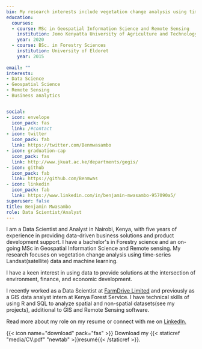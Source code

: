 ```yaml
---
bio: My research interests include vegetation change analysis using time series Landasat(satellite) data and machine learning.
education:
  courses:
  - course: MSc in Geospatial Information Science and Remote Sensing
    institution: Jomo Kenyatta University of Agriculture and Technology
    year: 2020
  - course: BSc. in Forestry Sciences
    institution: University of Eldoret
    year: 2015
 
email: ""
interests:
- Data Science
- Geospatial Science 
- Remote Sensing
- Business analytics


social:
- icon: envelope
  icon_pack: fas
  link: /#contact
- icon: twitter
  icon_pack: fab
  link: https://twitter.com/Benmwasambo
- icon: graduation-cap
  icon_pack: fas
  link: http://www.jkuat.ac.ke/departments/gegis/
- icon: github
  icon_pack: fab
  link: https://github.com/Benmwas
- icon: linkedin
  icon_pack: fab
  link: https://www.linkedin.com/in/benjamin-mwasambo-957090a5/
superuser: false
title: Benjamin Mwasambo
role: Data Scientist/Analyst
---
```


I am a Data Scientist and Analyst in Nairobi, Kenya, with five years of experience in providing data-driven business solutions and product development support. I have a bachelor's in Forestry science and an on-going MSc in Geospatial Information Science and Remote sensing. My research focuses on vegetation change analysis using time-series Landsat(satellite) data and machine learning.

I have a keen interest in using data to provide solutions at the intersection of environment, finance, and economic development. 


I recently worked as a Data Scientist at [FarmDrive Limited](https://farmdrive.co.ke/) and previously  as a GIS data analyst intern at Kenya Forest Service. I have technical skills of using R and SQL to analyze spatial and non-spatial datasets(see my projects), additional to GIS and Remote Sensing software. 

Read more about my role on my resume or connect with me on [LinkedIn.]( https://www.linkedin.com/in/benjamin-mwasambo-957090a5/)

{{< icon name="download" pack="fas" >}} Download my {{< staticref "media/CV.pdf" "newtab" >}}resumé{{< /staticref >}}.
